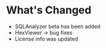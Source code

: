 # What's Changed
- SQLAnalyzer beta has been added
- HexViewer -> bug fixes 
- License info was updated